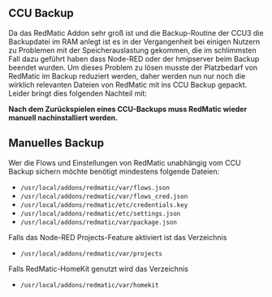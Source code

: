 ## CCU Backup

Da das RedMatic Addon sehr groß ist und die Backup-Routine der CCU3 die Backupdatei im RAM anlegt ist es in der Vergangenheit bei einigen Nutzern zu Problemen mit der Speicherauslastung gekommen, die im schlimmsten Fall dazu geführt haben dass Node-RED oder der hmipserver beim Backup beendet wurden. Um dieses Problem zu lösen musste der Platzbedarf von RedMatic im Backup reduziert werden, daher werden nun nur noch die wirklich relevanten Dateien von RedMatic mit ins CCU Backup gepackt. Leider bringt dies folgenden Nachteil mit:

**Nach dem Zurückspielen eines CCU-Backups muss RedMatic wieder manuell nachinstalliert werden.** 

## Manuelles Backup

Wer die Flows und Einstellungen von RedMatic unabhängig vom CCU Backup sichern möchte benötigt mindestens folgende Dateien:

* `/usr/local/addons/redmatic/var/flows.json`
* `/usr/local/addons/redmatic/var/flows_cred.json`
* `/usr/local/addons/redmatic/etc/credentials.key`
* `/usr/local/addons/redmatic/etc/settings.json`
* `/usr/local/addons/redmatic/var/package.json`

Falls das Node-RED Projects-Feature aktiviert ist das Verzeichnis
* `/usr/local/addons/redmatic/var/projects`

Falls RedMatic-HomeKit genutzt wird das Verzeichnis
* `/usr/local/addons/redmatic/var/homekit`
